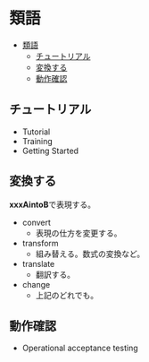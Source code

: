 # 類語

- [類語](#類語)
  - [チュートリアル](#チュートリアル)
  - [変換する](#変換する)
  - [動作確認](#動作確認)

## チュートリアル

- Tutorial
- Training
- Getting Started

## 変換する

**xxxAintoB**で表現する。

- convert
    - 表現の仕方を変更する。
- transform
    - 組み替える。数式の変換など。
- translate
    - 翻訳する。
- change
    - 上記のどれでも。

## 動作確認

- Operational acceptance testing
